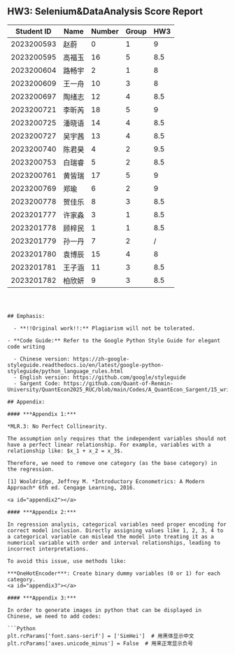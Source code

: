 ## HW3: Selenium&DataAnalysis Score Report


| Student ID   | Name   | Number | Group | HW3  |
|--------------|--------|--------|-------|------|
| 2023200593   | 赵蔚   | 0      | 1     | 9    |
| 2023200595   | 高福玉 | 16     | 5     | 8.5  |
| 2023200604   | 路畅宇 | 2      | 1     | 8    |
| 2023200609   | 王一舟 | 10     | 3     | 8    |
| 2023200697   | 陶绪志 | 12     | 4     | 8.5  |
| 2023200721   | 李昕芮 | 18     | 5     | 9    |
| 2023200725   | 潘晓语 | 14     | 4     | 8.5  |
| 2023200727   | 吴宇茜 | 13     | 4     | 8.5  |
| 2023200740   | 陈君昊 | 4      | 2     | 9.5  |
| 2023200753   | 白瑞睿 | 5      | 2     | 8.5  |
| 2023200761   | 黄皆瑞 | 17     | 5     | 9    |
| 2023200769   | 郑瑜   | 6      | 2     | 9    |
| 2023200778   | 贺佳乐 | 8      | 3     | 8.5  |
| 2023201777   | 许家淼 | 3      | 1     | 8.5  |
| 2023201778   | 顾梓民 | 1      | 1     | 8.5  |
| 2023201779   | 孙一丹 | 7      | 2     | /    |
| 2023201780   | 袁博辰 | 15     | 4     | 8    |
| 2023201781   | 王子涵 | 11     | 3     | 8.5  |
| 2023201782   | 柏欣妍 | 9      | 3     | 8.5  |
```



## Emphasis:

  - **!!Original work!!:** Plagiarism will not be tolerated.

- **Code Guide:** Refer to the Google Python Style Guide for elegant code writing

  - Chinese version: https://zh-google-styleguide.readthedocs.io/en/latest/google-python-styleguide/python_language_rules.html
  - English version: https://github.com/google/styleguide
  - Sargent Code: https://github.com/Quant-of-Renmin-University/QuantEcon2025_RUC/blob/main/Codes/A_QuantEcon_Sargent/15_writing_good_code.ipynb

## Appendix:

#### ***Appendix 1:***

*MLR.3: No Perfect Collinearity.

The assumption only requires that the independent variables should not have a perfect linear relationship. For example, variables with a relationship like: $x_1 + x_2 = x_3$.

Therefore, we need to remove one category (as the base category) in the regression.

[1] Wooldridge, Jeffrey M. *Introductory Econometrics: A Modern Approach* 6th ed. Cengage Learning, 2016.

<a id="appendix2"></a>

#### ***Appendix 2:***

In regression analysis, categorical variables need proper encoding for correct model inclusion. Directly assigning values like 1, 2, 3, 4 to a categorical variable can mislead the model into treating it as a numerical variable with order and interval relationships, leading to incorrect interpretations.

To avoid this issue, use methods like:

***OneHotEncoder***: Create binary dummy variables (0 or 1) for each category.
<a id="appendix3"></a>

#### ***Appendix 3:***

In order to generate images in python that can be displayed in Chinese, we need to add codes:

```Python
plt.rcParams['font.sans-serif'] = ['SimHei']  # 用黑体显示中文
plt.rcParams['axes.unicode_minus'] = False  # 用来正常显示负号
```



